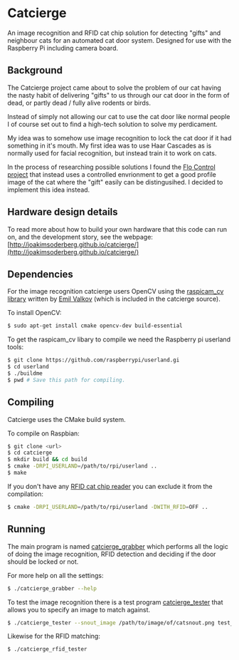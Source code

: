 Catcierge
=========
An image recognition and RFID cat chip solution for detecting "gifts" and
neighbour cats for an automated cat door system. Designed for use with the
Raspberry Pi including camera board.

Background
----------
The Catcierge project came about to solve the problem of our cat having the
nasty habit of delivering "gifts" to us through our cat door in the form 
of dead, or partly dead / fully alive rodents or birds.

Instead of simply not allowing our cat to use the cat door like normal people
I of course set out to find a high-tech solution to solve my perdicament.

My idea was to somehow use image recognition to lock the cat door if it had
something in it's mouth. My first idea was to use Haar Cascades as is normally
used for facial recognition, but instead train it to work on cats.

In the process of researching possible solutions I found the 
[Flo Control project][flo_control] that instead uses a controlled envrionment
to get a good profile image of the cat where the "gift" easily can be
distingusihed. I decided to implement this idea instead. 

Hardware design details
-----------------------
To read more about how to build your own hardware that this code can run on, and the development story, see the webpage: [http://joakimsoderberg.github.io/catcierge/](http://joakimsoderberg.github.io/catcierge/)

Dependencies
------------
For the image recognition catcierge users OpenCV using the 
[raspicam_cv library][raspicam_cv] written by [Emil Valkov][emil_valkov]
(which is included in the catcierge source).

To install OpenCV:

```bash
$ sudo apt-get install cmake opencv-dev build-essential
```

To get the raspicam_cv libary to compile we need the Raspberry pi 
userland tools:

```bash
$ git clone https://github.com/raspberrypi/userland.gi
$ cd userland
$ ./buildme
$ pwd # Save this path for compiling.
```

Compiling
---------
Catcierge uses the CMake build system.

To compile on Raspbian:

```bash
$ git clone <url>
$ cd catcierge
$ mkdir build && cd build
$ cmake -DRPI_USERLAND=/path/to/rpi/userland ..
$ make
```

If you don't have any [RFID cat chip reader][rfid_cat] you can exclude
it from the compilation:

```bash
$ cmake -DRPI_USERLAND=/path/to/rpi/userland -DWITH_RFID=OFF ..
```

Running
-------
The main program is named [catcierge_grabber](catcierge_grabber.c) which 
performs all the logic of doing the image recognition, RFID detection and
deciding if the door should be locked or not.

For more help on all the settings:

```bash
$ ./catcierge_grabber --help
```

To test the image recognition there is a test program 
[catcierge_tester](catcierge_tester.c) that allows you to specify an image
to match against.

```bash
$ ./catcierge_tester --snout_image /path/to/image/of/catsnout.png test_image.png
```

Likewise for the RFID matching:

```bash
$ ./catcierge_rfid_tester
```

[flo_control]: http://www.quantumpicture.com/Flo_Control/flo_control.htm]
[raspicam_cv]: https://github.com/robidouille/robidouille/tree/master/raspicam_cv
[emil_valkov]: http://www.robidouille.com/
[rfid_cat]: http://www.priority1design.com.au/shopfront/index.php?main_page=product_info&cPath=1&products_id=23
